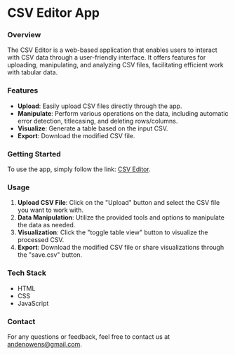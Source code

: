 # CSV Editor App

### Overview

The CSV Editor is a web-based application that enables users to interact with CSV data through a user-friendly interface. It offers features for uploading, manipulating, and analyzing CSV files, facilitating efficient work with tabular data.

### Features

- **Upload**: Easily upload CSV files directly through the app.
- **Manipulate**: Perform various operations on the data, including automatic error detection, titlecasing, and deleting rows/columns.
- **Visualize**: Generate a table based on the input CSV.
- **Export**: Download the modified CSV file.

### Getting Started

To use the app, simply follow the link: [CSV Editor](https://andenow.github.io/CSV-Editor/).

### Usage

1. **Upload CSV File**: Click on the "Upload" button and select the CSV file you want to work with.
2. **Data Manipulation**: Utilize the provided tools and options to manipulate the data as needed.
3. **Visualization**: Click the "toggle table view" button to visualize the processed CSV.
4. **Export**: Download the modified CSV file or share visualizations through the "save.csv" button.

### Tech Stack

- HTML
- CSS
- JavaScript

### Contact

For any questions or feedback, feel free to contact us at andenowens@gmail.com.

